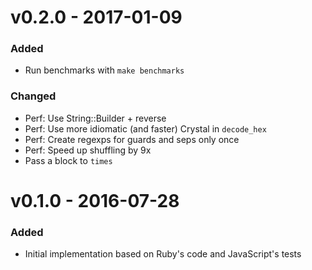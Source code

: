 # v0.2.0 - 2017-01-09

### Added

* Run benchmarks with `make benchmarks`

### Changed

* Perf: Use String::Builder + reverse
* Perf: Use more idiomatic (and faster) Crystal in `decode_hex`
* Perf: Create regexps for guards and seps only once
* Perf: Speed up shuffling by 9x
* Pass a block to `times`

# v0.1.0 - 2016-07-28

### Added

* Initial implementation based on Ruby's code and JavaScript's tests

